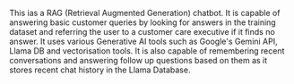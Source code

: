 This ias a RAG (Retrieval Augmented Generation) chatbot. It is capable of answering basic customer queries by looking for answers in the training dataset and referring the user to a customer care executive if it finds no answer. It uses various Generative AI tools such as Google's Gemini API, Llama DB and vectorisation tools. It is also capable of remembering recent conversations and answering follow up questions based on them as it stores recent chat history in the Llama Database. 

